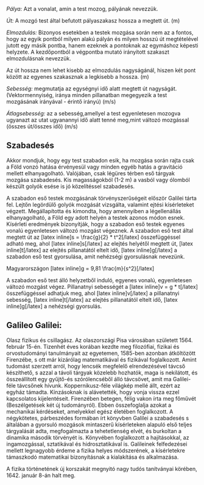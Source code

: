 *Pálya:* Azt a vonalat, amin a test mozog, pályának nevezzük.

*Út:* A mozgó test által befutott pályaszakasz hossza a megtett út. (m)

*Elmozdulás:* Bizonyos esetekben a testek mozgása során nem az a fontos, hogy az egyik pontból milyen alakú pályán és milyen hosszú út megtételével jutott egy másik pontba, hanem ezeknek a pontoknak az egymáshoz képesti helyzete. A kezdőpontból a végpontba mutató irányított szakaszt elmozdulásnak nevezzük.

Az út hossza nem lehet kisebb az elmozdulás nagyságánál, hiszen két pont között az egyenes szakasznak a legkisebb a hossza. (m)

*Sebesség:* megmutatja az egységnyi idő alatt megtett út nagyságát. (Vektormennyiség, iránya minden pillanatban megegyezik a test mozgásának irányával - érintő irányú) (m/s)

*Átlagsebesség:* az a sebesség,amellyel a test egyenletesen mozogva ugyanazt az utat ugyanannyi idő alatt tenné meg,mint változó mozgással (összes út/összes idő) (m/s)

## Szabadesés

Akkor mondjuk, hogy egy test szabadon esik, ha mozgása során rajta csak a Föld vonzó hatása érvényesül vagy minden egyéb hatás a gravitáció mellett elhanyagolható. Valójában, csak légüres térben eső tárgyak mozgása szabadesés. Kis magasságokból (1-2 m) a vasból vagy ólomból készült golyók esése is jó közelítéssel szabadesés.

A szabadon eső testek mozgásának törvényszerűségeit először Galilei tárta fel. Lejtőn legördülő golyók mozgását vizsgálta, valamint ejtési kísérleteket végzett. Megállapította és kimondta, hogy amennyiben a légellenállás elhanyagolható, a Föld egy adott helyén a testek azonos módon esnek. Kísérleti eredmények bizonyítják, hogy a szabadon eső testek egyenes vonalú egyenletesen változó mozgást végeznek. A szabadon eső test által megtett út az [latex inline]s = \frac{g}{2} * t^2[/latex] összefüggéssel adható meg, ahol [latex inline]s[/latex] az elejtés helyétől megtett út, [latex inline]t[/latex] az elejtés pillanatától eltelt idő, [latex inline]g[/latex] a szabadon eső test gyorsulása, amit nehézségi gyorsulásnak nevezünk.

Magyarországon [latex inline]g = 9,81 \frac{m}{s^2}[/latex]

A szabadon eső test álló helyzetből induló, egyenes vonalú, egyenletesen változó mozgást végez. Pillanatnyi sebességét a [latex inline]v = g * t[/latex] összefüggéssel adhatjuk meg, ahol [latex inline]v[/latex] a pillanatnyi sebesség, [latex inline]t[/latex] az elejtés pillanatától eltelt idő, [latex inline]g[/latex] a nehézségi gyorsulás.

## Galileo Galilei:

Olasz fizikus és csillagász. Az olaszországi Pisa városában született 1564. február 15-én. Tizenhét éves korában kezdte meg filozófiai, fizikai és orvostudományi tanulmányait az egyetemen, 1585-ben azonban átköltözött Firenzébe, s ott már kizárólag matematikával és fizikával foglalkozott. Amint tudomást szerzett arról, hogy lencsék megfelelő elrendezésével távcső készíthető, s azzal a távoli tárgyak közelebb hozhatók, maga is nekilátott, és összeállított egy gyűjtő-és szórólencséből álló távcsövet, amit ma Galilei-féle távcsőnek hívunk. Koppernikusz-féle világkép mellé állt, ezért az egyház támadta. Kínzásoknak is alávetették, hogy vonja vissza ezzel kapcsolatos kijelentéseit. Firenzében betegen, félig vakon írta meg főművét (Beszélgetések két új tudományról). Ebben összefoglalja azokat a mechanikai kérdéseket, amelyekkel egész életében foglalkozott. A négykötetes, párbeszédes formában írt könyvben Galilei a szabadesés s általában a gyorsuló mozgások mintaszerű kísérleteken alapuló első teljes tárgyalását adta, megfogalmazta a tehetetlenség elvét, és burkoltan a dinamika második törvényét is. Könyvében foglalkozott a hajításokkal, az ingamozgással, sztatikával és hidrosztatikával is. Galileinek felfedezései mellett legnagyobb érdeme a fizika helyes módszerének, a kísérletekre támaszkodó matematikai bizonyításnak a kialakítása és alkalmazása.

A fizika történetének új korszakát megnyitó nagy tudós tanítványai körében, 1642. január 8-án halt meg.

